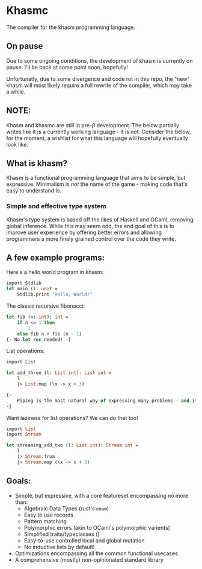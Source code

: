 # Khasmc

The compiler for the khasm programming language.

## On pause

Due to some ongoing conditions, the development of khasm is currently on pause. I'll be back at some point soon, hopefully!

Unfortunatly, due to some divergence and code rot in this repo, the "new" khasm will most likely require a full rewrite of the compiler, which may take a while.

## NOTE:

Khasm and khasmc are still in pre-β development.
The below partially writes like it is a currently working language - it is not.
Consider the below, for the moment, a wishlist for what this language will hopefully eventually look like.

## What is khasm?

Khasm is a functional programming language that aims to be simple, but expressive. Minimalism is *not* the name of the game - making code that's easy to understand is.

### Simple and effective type system

Khasm's type system is based off the likes of Haskell and OCaml, removing global inference. While this may seem odd, the end goal of this is to improve user experience by offering better errors and allowing programmers a more finely grained control over the code they write.

## A few example programs:

Here's a hello world program in khasm:

```ocaml
import Stdlib
let main (): unit =
    Stdlib.print "Hello, World!"
```

The classic recursive fibonacci:
```ocaml
let fib (n: int): int =
    if n <= 1 then
        1
    else fib n + fib (n - 1)
{- No let rec needed! -}
```

List operations:
```ocaml
import List

let add_three (l: List int): List int =
    l
    |> List.map (\x -> x + 3)

{- 
    Piping is the most natural way of expressing many problems - and it's always optimized away.
-}

```
Want laziness for list operations? We can do that too!
```ocaml
import List
import Stream

let streaming_add_two (l: List int): Stream int =
    l
    |> Stream.from
    |> Stream.map (\x -> x + 2)
```

## Goals:
- Simple, but expressive, with a core featureset encompassing no more than:
  - Algebraic Data Types (rust's `enum`)
  - Easy to use records
  - Pattern matching
  - Polymorphic errors (akin to OCaml's polymorphic varients)
  - Simplified traits/typeclasses ()
  - Easy-to-use controlled local and global mutation
  - No inductive lists by default!
- Optimizations encompassing all the common functional usecases
- A comprehensive (mostly) non-opinionated standard library
